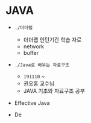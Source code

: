 # JAVA
> 

- `./더더랩`
    - 더더랩 인턴기간 학습 자료
    - network
    - buffer
     
- `./Java로 배우는 자료구조`
    - `191110` ~ 
    - 권오흠 교수님
    - JAVA 기초와 자료구조 공부

- Effective Java
- De
